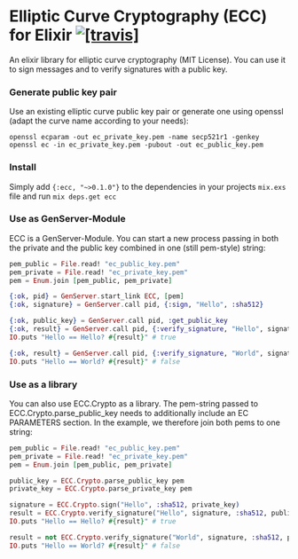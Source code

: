 Elliptic Curve Cryptography (ECC) for Elixir [![[travis]](https://travis-ci.org/farao/elixir-ecc.png)](https://travis-ci.org/farao/elixir-ecc)
=====================

An elixir library for elliptic curve cryptography (MIT License). You can use it to sign messages and to verify signatures with a public key.

### Generate public key pair

Use an existing elliptic curve public key pair or generate one using openssl (adapt the curve name according to your needs):

```
openssl ecparam -out ec_private_key.pem -name secp521r1 -genkey
openssl ec -in ec_private_key.pem -pubout -out ec_public_key.pem
```
### Install

Simply add ```{:ecc, "~>0.1.0"}``` to the dependencies in your projects ```mix.exs``` file and run ```mix deps.get ecc```

### Use as GenServer-Module

ECC is a GenServer-Module. You can start a new process passing in both the private and the public key combined in one (still pem-style) string:

```elixir
pem_public = File.read! "ec_public_key.pem"
pem_private = File.read! "ec_private_key.pem"
pem = Enum.join [pem_public, pem_private]

{:ok, pid} = GenServer.start_link ECC, [pem]
{:ok, signature} = GenServer.call pid, {:sign, "Hello", :sha512}

{:ok, public_key} = GenServer.call pid, :get_public_key
{:ok, result} = GenServer.call pid, {:verify_signature, "Hello", signature, public_key, :sha512}
IO.puts "Hello == Hello? #{result}" # true

{:ok, result} = GenServer.call pid, {:verify_signature, "World", signature, public_key, :sha512}
IO.puts "Hello == World? #{result}" # false
```

### Use as a library

You can also use ECC.Crypto as a library. The pem-string passed to ECC.Crypto.parse_public_key needs to additionally include an EC PARAMETERS section. In the example, we therefore join both pems to one string:

```elixir
pem_public = File.read! "ec_public_key.pem"
pem_private = File.read! "ec_private_key.pem"
pem = Enum.join [pem_public, pem_private]

public_key = ECC.Crypto.parse_public_key pem
private_key = ECC.Crypto.parse_private_key pem

signature = ECC.Crypto.sign("Hello", :sha512, private_key)
result = ECC.Crypto.verify_signature("Hello", signature, :sha512, public_key)
IO.puts "Hello == Hello? #{result}" # true

result = not ECC.Crypto.verify_signature("World", signature, :sha512, public_key)
IO.puts "Hello == World? #{result}" # false
```
